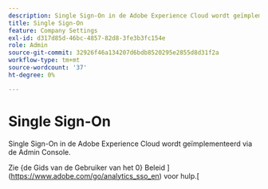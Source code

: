 ```yaml
---
description: Single Sign-On in de Adobe Experience Cloud wordt geïmplementeerd via de Admin Console.
title: Single Sign-On
feature: Company Settings
exl-id: d317d85d-46bc-4857-82d8-3fe3b3fc154e
role: Admin
source-git-commit: 32926f46a134207d6bdb8520295e2855d8d31f2a
workflow-type: tm+mt
source-wordcount: '37'
ht-degree: 0%

---
```


# Single Sign-On

Single Sign-On in de Adobe Experience Cloud wordt geïmplementeerd via de Admin Console.

Zie {de Gids van de Gebruiker van het 0} Beleid ](https://www.adobe.com/go/analytics_sso_en) voor hulp.[
